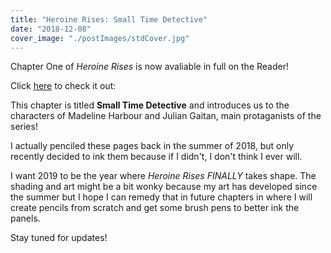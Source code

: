 ```yaml
---
title: "Heroine Rises: Small Time Detective"
date: "2018-12-08"
cover_image: "./postImages/stdCover.jpg"
---
```


Chapter One of *Heroine Rises* is now avaliable in full on the Reader! 

Click [here](/heroine-rises/0/0) to check it out:

This chapter is titled **Small Time Detective** and introduces us to the characters of Madeline Harbour and Julian Gaitan, main protaganists of the series!

I actually penciled these pages back in the summer of 2018, but only recently decided to ink them because if I didn't, I don't think I ever will.

I want 2019 to be the year where *Heroine Rises* *FINALLY* takes shape. The shading and art might be a bit wonky because my art has developed since the summer but I hope I can remedy that in future chapters in where I will create pencils from scratch and get some brush pens to better ink the panels. 

Stay tuned for updates!